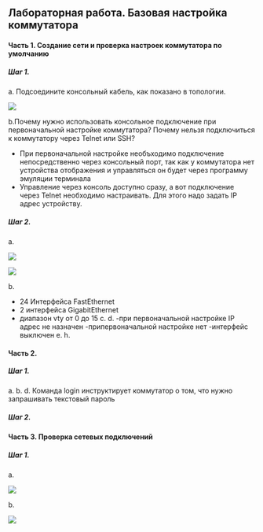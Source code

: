 ## Лабораторная работа. Базовая настройка коммутатора

#### Часть 1. Создание сети и проверка настроек коммутатора по умолчанию
##### Шаг 1.
a. Подсоедините консольный кабель, как показано в топологии.

![](https://github.com/miscakes/otus/blob/main/images/Cisco%20Packet%20Tracer.jpg)

b.Почему нужно использовать консольное подключение при первоначальной настройке коммутатора? Почему нельзя подключиться к коммутатору через Telnet или SSH?
- При первоначальной настройке необъходимо подключение непосредственно через консольный порт, так как у коммутатора нет устройства отображения и управляться он будет через программу эмуляции терминала
- Управление через консоль доступно сразу, а вот подключение через Telnet необходимо настраивать. Для этого надо задать IP адрес устройству.
##### Шаг 2.
a.

![](https://github.com/miscakes/otus/blob/main/images/S1.jpg)

![](https://github.com/miscakes/otus/blob/main/images/S2.jpg)

b.
- 24 Интерфейса FastEthernet
- 2 интерфейса GigabitEthernet
- диапазон vty от 0 до 15
c.
d.
-при первоначальной настройке IP адрес не назначен
-припервоначальной настройке нет
-интерфейс выключен
e.
h.

#### Часть 2.
##### Шаг 1.
a.
b.
d. Команда login инструктирует коммутатор о том, что нужно запрашивать текстовый пароль
##### Шаг 2.

#### Часть 3. Проверка сетевых подключений
##### Шаг 1.
a.

![](https://github.com/miscakes/otus/blob/main/images/a3.jpg)

b.

![](https://github.com/miscakes/otus/blob/main/images/b3.jpg)


